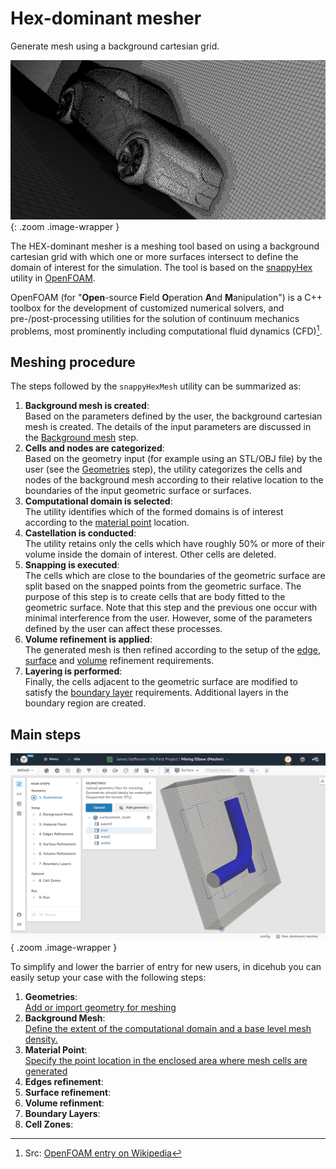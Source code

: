 # Hex-dominant mesher

<div class="h1-sub">
  Generate mesh using a background cartesian grid.
</div>

![Hex-dominant mesher](./images/hex_dominant_mesher_preview.png){: .zoom .image-wrapper }

The HEX-dominant mesher is a meshing tool based on using a background cartesian grid with which one or more surfaces intersect to define the domain of interest for the simulation. The tool is based on the [snappyHex](https://github.com/OpenFOAM/OpenFOAM-dev/tree/master/applications/utilities/mesh/generation/snappyHexMesh) utility in [OpenFOAM](https://en.wikipedia.org/wiki/OpenFOAM).

OpenFOAM (for "**Open**-source **F**ield **O**peration **A**nd **M**anipulation") is a C++ toolbox for the development of customized numerical solvers, and pre-/post-processing utilities for the solution of continuum mechanics problems, most prominently including computational fluid dynamics (CFD)[^1].

## Meshing procedure

The steps followed by the `snappyHexMesh` utility can be summarized as:

1. **Background mesh is created**:  
   Based on the parameters defined by the user, the background cartesian mesh is created. The details of the input parameters are discussed in the [Background mesh](./background_mesh.md) step.
1. **Cells and nodes are categorized**:  
   Based on the geometry input (for example using an STL/OBJ file) by the user (see the [Geometries](/geometry.md) step), the utility categorizes the cells and nodes of the background mesh according to their relative location to the boundaries of the input geometric surface or surfaces.
1. **Computational domain is selected**:  
   The utility identifies which of the formed domains is of interest according to the [material point](/material_point.md) location.
1. **Castellation is conducted**:  
   The utility retains only the cells which have roughly 50% or more of their volume inside the domain of interest. Other cells are deleted. 
1. **Snapping is executed**:  
   The cells which are close to the boundaries of the geometric surface are split based on the snapped points from the geometric surface. The purpose of this step is to create cells that are body fitted to the geometric surface. 
   Note that this step and the previous one occur with minimal interference from the user. However, some of the parameters defined by the user can affect these processes.
1. **Volume refinement is applied**:  
   The generated mesh is then refined according to the setup of the [edge](/edge_refine.md), [surface](/surface_refine.md) and [volume](/volume_refine.md) refinement requirements.
1. **Layering is performed**:  
   Finally, the cells adjacent to the geometric surface are modified to satisfy the [boundary layer](/boundary_layer.md) requirements. Additional layers in the boundary region are created.

[^1]: Src: [OpenFOAM entry on Wikipedia](https://en.wikipedia.org/wiki/OpenFOAM)

## Main steps

![Image title](./images/hex_dominant_mesher_screen.png){ .zoom .image-wrapper }

To simplify and lower the barrier of entry for new users, in dicehub you can easily 
setup your case with the following steps:

1. **Geometries**:  
   [Add or import geometry for meshing](./geometries.md)
1. **Background Mesh**:  
   [Define the extent of the computational domain and a base level mesh density.](./background_mesh.md)
1. **Material Point**:  
   [Specify the point location in the enclosed area where mesh cells are generated](./material_point.md)
1. **Edges refinement**:[](./edges_refinement.md)
1. **Surface refinement**: []()
1. **Volume refinment**: []()
1. **Boundary Layers**: []()
1. **Cell Zones**: []()

<!-- ## Geometries

In this step, the geometry used by the [Hex-dominant mesher](/HEX-dominant%20mesher.md) is created and/or imported to define the regions of interest in the [background mesh](/background_mesh.md).

## Background mesh

In this step, the background mesh is created.

For the  background mesh a bounding box is generated and the OpenFOAM `blockMesh` 
utility is used. 

!!! tip
    Other more complex background meshes are also allowed but not
    covered in this case.

### Bounding box

This part is for defining the geometric boundaries of the box that bounds the 
input geometry (see the [Geometries](/geometry.md) step). The bounding box can 
be defined automatically or manually.

The bounding box should surround the imported or created geometry. -->
